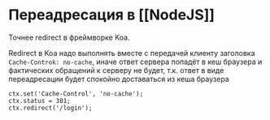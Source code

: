 # Переадресация в [[NodeJS]]

Точнее redirect в фреймворке Koa.

Redirect в Koa надо выполнять вместе  с передачей клиенту заголовка `Cache-Controk: no-cache`, иначе ответ сервера попадёт в кеш браузера и фактических обращений к серверу не будет, т.к. ответ в виде переадресации будет спокойно доставаться из кеша браузера
```
ctx.set('Cache-Control', 'no-cache');
ctx.status = 301;
ctx.redirect('/login');
```

